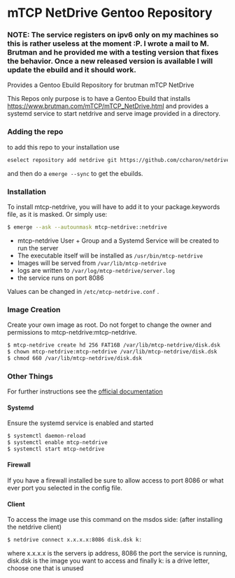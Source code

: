 # mTCP NetDrive Gentoo Repository

### NOTE: The service registers on ipv6 only on my machines so this is rather useless at the moment :P. I wrote a mail to M. Brutman and he provided me with a testing version that fixes the behavior. Once a new released version is available I will update the ebuild and it should work.

Provides a Gentoo Ebuild Repository for brutman mTCP NetDrive

This Repos only purpose is to have a Gentoo Ebuild that installs https://www.brutman.com/mTCP/mTCP_NetDrive.html and provides a systemd service to start netdrive and serve image provided in a directory. 


### Adding the repo

to add this repo to your installation use

```bash
eselect repository add netdrive git https://github.com/ccharon/netdrive.git
```

and then do a `emerge --sync` to get the ebuilds.

### Installation

To install mtcp-netdrive, you will have to add it to your package.keywords file, as it is masked. Or simply use:
```bash
$ emerge --ask --autounmask mtcp-netdrive::netdrive
```
 
- mtcp-netdrive User + Group and a Systemd Service will be created to run the server
- The executable itself will be installed as ```/usr/bin/mtcp-netdrive```
- Images will be served from ```/var/lib/mtcp-netdrive```
- logs are written to ```/var/log/mtcp-netdrive/server.log```
- the service runs on port 8086

Values can be changed in ```/etc/mtcp-netdrive.conf``` .

### Image Creation

Create your own image as root. Do not forget to change the owner and permissions to mtcp-netdrive:mtcp-netdrive.
```bash
$ mtcp-netdrive create hd 256 FAT16B /var/lib/mtcp-netdrive/disk.dsk
$ chown mtcp-netdrive:mtcp-netdrive /var/lib/mtcp-netdrive/disk.dsk
$ chmod 660 /var/lib/mtcp-netdrive/disk.dsk
```

### Other Things

For further instructions see the [official documentation](http://www.brutman.com/mTCP/Netdrive_documentation)

#### Systemd 

Ensure the systemd service is enabled and started
```bash
$ systemctl daemon-reload
$ systemctl enable mtcp-netdrive
$ systemctl start mtcp-netdrive
```

#### Firewall

If you have a firewall installed be sure to allow access to port 8086 or what ever port you selected in the config file.

#### Client

To access the image use this command on the msdos side: (after installing the netdrive client)
```bash
$ netdrive connect x.x.x.x:8086 disk.dsk k:
```
where x.x.x.x is the servers ip address, 8086 the port the service is running, disk.dsk is the image you want to access and finally k: is a drive letter, choose one that is unused
